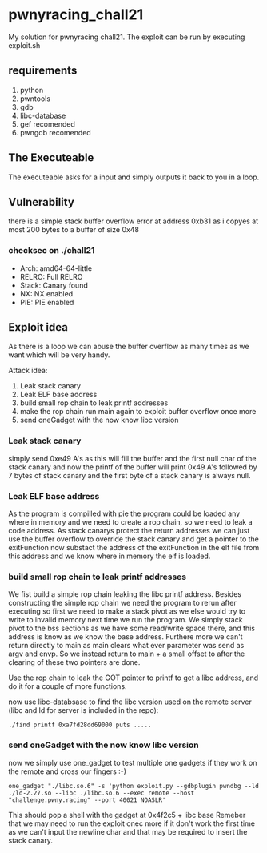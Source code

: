 # pwnyracing_chall21

My solution for pwnyracing chall21.
The exploit can be run by executing exploit.sh

## requirements

1. python
2. pwntools
3. gdb
4. libc-database
5. gef recomended
6. pwngdb recomended

## The Executeable
The executeable asks for a input and simply outputs it back to you in a loop.

## Vulnerability
there is a simple stack buffer overflow error at address 0xb31 as i copyes at most 200 bytes to a buffer of size 0x48

### checksec on ./chall21

* Arch:       amd64-64-little
* RELRO:   Full RELRO
* Stack:     Canary found
* NX:          NX enabled
* PIE:         PIE enabled

## Exploit idea

As there is a loop we can abuse the buffer overflow as many times as we want which will be very handy.

Attack idea:
1. Leak stack canary
2. Leak ELF base address
3. build small rop chain to leak printf addresses
4. make the rop chain run main again to exploit buffer overflow once more
5. send oneGadget with the now know libc version

### Leak stack canary
simply send 0xe49 A's as this will fill the buffer and the first null char of the stack canary
and now the printf of the buffer will print 0x49 A's followed by 7 bytes of stack canary and the first byte of a stack canary is always null.

### Leak ELF base address
As the program is compilled with pie the program could be loaded any where in memory and we need to create a rop chain, so we need to leak a code address.
As stack canarys protect the return addresses we can just use the buffer overflow to override the stack canary and get a pointer to the exitFunction
now substact the address of the exitFunction in the elf file from this address and we know where in memory the elf is loaded.

### build small rop chain to leak printf addresses
We fist build a simple rop chain leaking the libc printf address.
Besides constructing the simple rop chain we need the program to rerun after executing so first we need to make a stack pivot as we else would try to write to invalid memory next time we run the program.
We simply stack pivot to the bss sections as we have some read/write space there, and this address is know as we know the base address.
Furthere more we can't return directly to main as main clears what ever parameter was send as argv and envp.
So we instead return to main + a small offset to after the clearing of these two pointers are done.

Use the rop chain to leak the GOT pointer to printf to get a libc address, and do it for a couple of more functions.

now use libc-databsase to find the libc version used on the remote server (libc and ld for server is included in the repo):
```
./find printf 0xa7fd28dd69000 puts .....
```

### send oneGadget with the now know libc version
now we simply use one_gadget to test multiple one gadgets if they work on the remote and cross our fingers :-)
```
one_gadget "./libc.so.6" -s 'python exploit.py --gdbplugin pwndbg --ld ./ld-2.27.so --libc ./libc.so.6 --exec remote --host "challenge.pwny.racing" --port 40021 NOASLR'
```

This should pop a shell with the gadget at 0x4f2c5 + libc base
Remeber that we may need to run the exploit onec more if it don't work the first time as we can't input the newline char and that may be required to insert the stack canary.

